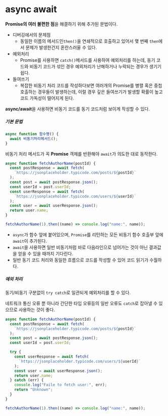 # async await

**Promise의 여러 불편한 점**을 해결하기 위해 추가된 문법이다.

- 디버깅에서의 문제점
  - 동일한 이름의 메서드인<code>then()</code>을 연쇄적으로 호출하고 있어서 몇 번째 <code>then</code>에서 문제가 발생한건지 혼란스러울 수 있다.
- 예외처리
  - Promise를 사용하면 <code>catch()</code>메서드를 사용하여 예외처리를 하는데, 동기 코드와 비동기 코드가 섞인 경우 예외처리가 난해하거나 누락되는 경우가 생기기 쉽다.
- 들여쓰기
  - 복잡한 비동기 처리 코드를 작성하다보면 여러개의 Promise를 병렬 혹은 중첩호출하는 경우들이 발생하는데, 이럴 경우 깊은 들여쓰기가 발생할 확률이 높고 코드 가독성이 떨어지게 된다.

**async/await**을 사용하면 비동기 코드를 동기 코드처럼 보이게 작성할 수 있다.

##### 기본 문법

```js
async function 함수명() {
  await 비동기처리메서드();
}
```

비동기 처리 메서드가 꼭 **Promise** 객체를 반환해야 <code>await</code>가 의도한 대로 동작한다.

```js
async function fetchAuthorName(postId) {
  const postResponse = await fetch(
    `https://jsonplaceholder.typicode.com/posts/${postId}`
  );
  const post = await postResponse.json();
  const userId = post.userId;
  const userResponse = await fetch(
    `https://jsonplaceholder.typicode.com/users/${userId}`
  );
  const user = await userResponse.json();
  return user.name;
}

fetchAuthorName(1).then((name) => console.log("name:", name));
```

- <code>async</code>가 함수 앞에 붙어있으며, <code>Promise</code>를 리턴하는 모든 비동기 함수 호출부 앞에 <code>await</code>이 추가된다.
- <code>await</code>을 사용하면 일반 비동기처럼 바로 다음라인으로 넘어가는 것이 아닌 결과값을 얻을 수 있을 때까지 기다린다.
- 일반 동기 코드 처리와 동일한 흐름으로 코드를 작성할 수 있어 코드 읽기가 수월하다.

##### 예외 처리

동기/비동기 구분없이 <code>try catch</code>로 일관되게 예외처리를 할 수 있다.

네트워크 통신 오류 뿐 아니라 간단한 타입 오류등의 일반 오류도 <code>catch</code>로 잡아낼 수 있으므로 사용하는 것이 좋다.

```js
async function fetchAuthorName(postId) {
  const postResponse = await fetch(
    `https://jsonplaceholder.typicode.com/posts/${postId}`
  );
  const post = await postResponse.json();
  const userId = post.userId;

  try {
    const userResponse = await fetch(
      `https://jsonplaceholder.typicode.com/users/${userId}`
    );
    const user = await userResponse.json();
    return user.name;
  } catch (err) {
    console.log("Faile to fetch user:", err);
    return "Unknown";
  }
}

fetchAuthorName(1).then((name) => console.log("name:", name));
```
